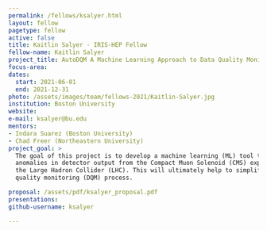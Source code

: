 ```yaml
---
permalink: /fellows/ksalyer.html
layout: fellow
pagetype: fellow
active: false
title: Kaitlin Salyer - IRIS-HEP Fellow
fellow-name: Kaitlin Salyer
project_title: AutoDQM A Machine Learning Approach to Data Quality Monitoring at CMS
focus-area:
dates:
  start: 2021-06-01
  end: 2021-12-31
photo: /assets/images/team/fellows-2021/Kaitlin-Salyer.jpg
institution: Boston University
website:
e-mail: ksalyer@bu.edu
mentors:
- Indara Suarez (Boston University)
- Chad Freer (Northeastern University)
project_goal: >
  The goal of this project is to develop a machine learning (ML) tool to highlight
  anomalies in detector output from the Compact Muon Solenoid (CMS) experiment at
  the Large Hadron Collider (LHC). This will ultimately help to simplify the data
  quality monitoring (DQM) process.

proposal: /assets/pdf/ksalyer_proposal.pdf
presentations:
github-username: ksalyer

---
```

